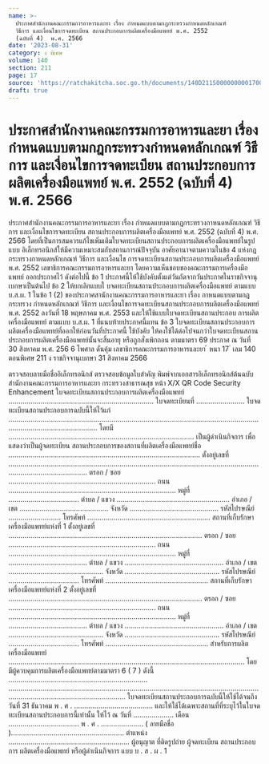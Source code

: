 ```yaml
---
name: >-
  ประกาศสำนักงานคณะกรรมการอาหารและยา เรื่อง กำหนดแบบตามกฎกระทรวงกำหนดหลักเกณฑ์
  วิธีการ และเงื่อนไขการจดทะเบียน สถานประกอบการผลิตเครื่องมือแพทย์ พ.ศ. 2552
  (ฉบับที่ 4)  พ.ศ. 2566
date: '2023-08-31'
category: ง พิเศษ
volume: 140
section: 211
page: 17
source: 'https://ratchakitcha.soc.go.th/documents/140D211S0000000001700.pdf'
draft: true
---
```


# ประกาศสำนักงานคณะกรรมการอาหารและยา เรื่อง กำหนดแบบตามกฎกระทรวงกำหนดหลักเกณฑ์ วิธีการ และเงื่อนไขการจดทะเบียน สถานประกอบการผลิตเครื่องมือแพทย์ พ.ศ. 2552 (ฉบับที่ 4)  พ.ศ. 2566

ประกาศสำนักงานคณะกรรมการอาหารและยา เรื่อง กำหนดแบบตามกฎกระทรวงกาหนดหลักเกณฑ์ วิธีการ และเงื่อนไขการจดทะเบียน สถานประกอบการผลิตเครื่องมือแพทย์ พ.ศ. 2552 (ฉบับที่ 4) พ.ศ. 2566 โดยที่เป็นการสมควรแก้ไขเพิ่มเติมใบจดทะเบียนสถานประกอบการผลิตเครื่องมือแพทย์ในรูปแบบ อิเล็กทรอนิกส์ให้มีความเหมาะสมกับสถานการณ์ปัจจุบัน อาศัยอานาจตามความในข้อ 4 แห่งกฎกระทรวงกาหนดหลักเกณฑ์ วิธีการ และเงื่อนไข การจดทะเบียนสถานประกอบการผลิตเครื่องมือแพทย์ พ.ศ. 2552 เลขาธิการคณะกรรมการอาหารและยา โดยความเห็นชอบของคณะกรรมการเครื่องมือแพทย์ ออกประกาศไว้ ดังต่อไปนี้ ข้อ 1 ประกาศนี้ให้ใช้บังคับตั้งแต่วันถัดจากวันประกาศในราชกิจจานุเบกษาเป็นต้นไป ข้อ 2 ให้ยกเลิกแบบใ บจดทะเบียนสถานประกอบการผลิตเครื่องมือแพทย์ ตามแบบ บ.ส.ผ. 1 ในข้อ 1 (2) ของประกาศสานักงานคณะกรรมการอาหารและยา เรื่อง กาหนดแบบตามกฎกระทรวง กำหนดหลักเกณฑ์ วิธีการ และเงื่อนไขการจดทะเบียนสถานประกอบการผลิตเครื่องมือแพทย์ พ.ศ. 2552 ลงวันที่ 18 พฤษภาคม พ.ศ. 2553 และให้ใช้แบบใบจดทะเบียนสถานประกอบ การผลิตเครื่องมือแพทย์ ตามแบบ บ.ส.ผ. 1 ที่แนบท้ายประกาศนี้แทน ข้อ 3 ใบจดทะเบียนสถานประกอบการผลิตเครื่องมือแพทย์ที่ออกให้ก่อนวันที่ประกาศนี้ ใช้บังคับ ให้คงใช้ได้ต่อไปจนกว่าใบจดทะเบียนสถานประกอบการผลิตเครื่องมือแพทย์นั้นจะสิ้นอายุ หรือถูกสั่งเพิกถอน ตามมาตรา 69 ประกาศ ณ วันที่ 30 สิงหาคม พ.ศ. 256 6 ไพศาล ดั่นคุ้ม เลขาธิการคณะกรรมการอาหารและยา ้ หนา 17 ่ เลม 140 ตอนพิเศษ 211 ง ราชกิจจานุเบกษา 31 สิงหาคม 2566

ตรวจสอบลายมือชื่ออิเล็กทรอนิกส์ ตรวจสอบข้อมูลใบสําคัญ พิมพ์จากเอกสารอิเล็กทรอนิกส์ต้นฉบับ สํานักงานคณะกรรมการอาหารและยา กระทรวงสาธารณสุข หน้า X/X QR Code Security Enhancement ใบจดทะเบียนสถานประกอบการผลิตเครื่องมือแพทย์ ........................................................................ ใบจดทะเบียนที่ ........................ ใบจดทะเบียนสถานประกอบการฉบับนี้ให้ไว้แก่ ........................................................................................................................................................................ โดยมี ............................................................................................ เป็นผู้ดําเนินกิจการ เพื่อแสดงว่าเป็นผู้จดทะเบียน สถานประกอบการของสถานที่ผลิตเครื่องมือแพทย์ชื่อ ............................................................................................... ตั้งอยู่เลขที่ ................................................................................................................................................................... ตรอก / ซอย ......................................................................... ถนน ................................................................................... หมู่ที่ ................................... ตําบล / แขวง ........................................................ อําเภอ / เขต ............................................ จังหวัด ............................................ รหัสไปรษณีย์ .......................... โทรศัพท์ ............................................................. สถานที่เก็บรักษาเครื่องมือแพทย์แห่งที่ 1 ตั้งอยู่เลขที่ ................................................................................................ ตรอก / ซอย ......................................................................... ถนน ................................................................................... หมู่ที่ ....................................... ตําบล / แขวง ................................................. อําเภอ / เขต ............................................... จังหวัด ............................................... รหัสไปรษณีย์ ................................... โทรศัพท์ ................................................... สถานที่เก็บรักษาเครื่องมือแพทย์แห่งที่ 2 ตั้งอยู่เลขที่ ................................................................................................ ตรอก / ซอย ......................................................................... ถนน ................................................................................... หมู่ที่ ....................................... ตําบล / แขวง ................................................. อําเภอ / เขต ............................................... จังหวัด ............................................... รหัสไปรษณีย์ ................................... โทรศัพท์ ................................................... สําหรับการผลิตเครื่องมือแพทย์ ..................................................................................................................... โดยมีผู้ควบคุมการผลิตเครื่องมือแพทย์ตามมาตรา 6 ( 7 ) ดังนี้ ..................................................................... ...................................................................................................................................................................................... ใบจดทะเบียนสถานประกอบการฉบับนี้ให้ใช้ได้จนถึงวันที่ 31 ธันวาคม พ . ศ . ....................................... และให้ใช้ได้เฉพาะสถานที่ที่ระบุไว้ในใบจดทะเบียนสถานประกอบการนี้เท่านั้น ให้ไว้ ณ วันที่ .................... เดือน ................................... พ . ศ . ..................... ( ลายมือชื่อ )........................................................ ตําแหน่ง ............................................................ ผู้อนุญาต ที่ติดรูปถ่าย ผู้จดทะเบียน สถานประกอบการ ผลิตเครื่องมือแพทย์ หรือผู้ดําเนินกิจการ แบบ บ . ส . ผ . 1
